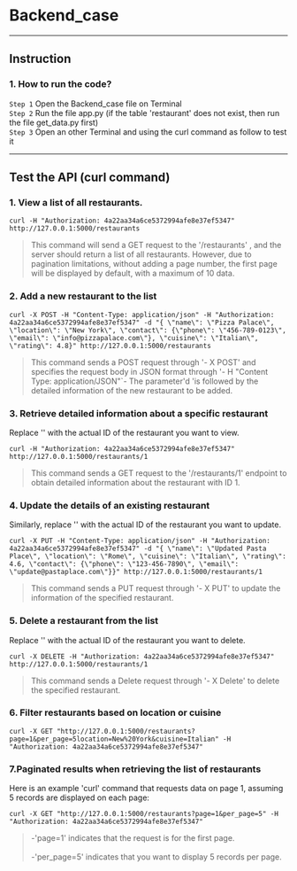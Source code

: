 # Backend_case
****
## Instruction
### 1. How to run the code?
`Step 1`   Open the Backend_case file on Terminal<br/>
`Step 2`   Run the file app.py (if the table 'restaurant' does not exist, then run the file get_data.py first)<br/>
`Step 3`   Open an other Terminal and using the curl command as follow to test it

****
## Test the API (curl command)
### 1. View a list of all restaurants.


```
curl -H "Authorization: 4a22aa34a6ce5372994afe8e37ef5347" http://127.0.0.1:5000/restaurants

```

> This command will send a GET request to the '/restaurants' , and the server should return a list of all restaurants. However, due to pagination limitations, without adding a page number, the first page will be displayed by default, with a maximum of 10 data.

### 2. Add a new restaurant to the list

```
curl -X POST -H "Content-Type: application/json" -H "Authorization: 4a22aa34a6ce5372994afe8e37ef5347" -d "{ \"name\": \"Pizza Palace\", \"location\": \"New York\", \"contact\": {\"phone\": \"456-789-0123\", \"email\": \"info@pizzapalace.com\"}, \"cuisine\": \"Italian\", \"rating\": 4.8}" http://127.0.0.1:5000/restaurants

```

> This command sends a POST request through '- X POST' and specifies the request body in JSON format through '- H "Content Type: application/JSON"`- The parameter'd 'is followed by the detailed information of the new restaurant to be added.

### 3. Retrieve detailed information about a specific restaurant

Replace '<id>' with the actual ID of the restaurant you want to view.

```
curl -H "Authorization: 4a22aa34a6ce5372994afe8e37ef5347" http://127.0.0.1:5000/restaurants/1

```

> This command sends a GET request to the '/restaurants/1' endpoint to obtain detailed information about the restaurant with ID 1.

### 4. Update the details of an existing restaurant

Similarly, replace '<id>' with the actual ID of the restaurant you want to update.

```
curl -X PUT -H "Content-Type: application/json" -H "Authorization: 4a22aa34a6ce5372994afe8e37ef5347" -d "{ \"name\": \"Updated Pasta Place\", \"location\": \"Rome\", \"cuisine\": \"Italian\", \"rating\": 4.6, \"contact\": {\"phone\": \"123-456-7890\", \"email\": \"update@pastaplace.com\"}}" http://127.0.0.1:5000/restaurants/1
```

> This command sends a PUT request through '- X PUT' to update the information of the specified restaurant.

### 5. Delete a restaurant from the list

Replace '<id>' with the actual ID of the restaurant you want to delete.

```
curl -X DELETE -H "Authorization: 4a22aa34a6ce5372994afe8e37ef5347" http://127.0.0.1:5000/restaurants/1
```

> This command sends a Delete request through '- X Delete' to delete the specified restaurant.


### 6. Filter restaurants based on location or cuisine

```
curl -X GET "http://127.0.0.1:5000/restaurants?page=1&per_page=5location=New%20York&cuisine=Italian" -H "Authorization: 4a22aa34a6ce5372994afe8e37ef5347"

```

### 7.Paginated results when retrieving the list of restaurants

Here is an example 'curl' command that requests data on page 1, assuming 5 records are displayed on each page:

```
curl -X GET "http://127.0.0.1:5000/restaurants?page=1&per_page=5" -H "Authorization: 4a22aa34a6ce5372994afe8e37ef5347"
```

> -'page=1' indicates that the request is for the first page.<br></br>
-'per_page=5' indicates that you want to display 5 records per page.


